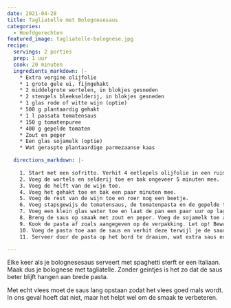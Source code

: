 ```yaml
---
date: 2021-04-28
title: Tagliatelle met Bolognesesaus
categories:
  - Hoofdgerechten
featured_image: tagliatelle-bolognese.jpg
recipe:
  servings: 2 porties
  prep: 1 uur
  cook: 20 minuten
  ingredients_markdown: |-
    * Extra vergine olijfolie
    * 1 grote gele ui, fijngehakt
    * 2 middelgrote wortelen, in blokjes gesneden
    * 2 stengels bleekselderij, in blokjes gesneden
    * 1 glas rode of witte wijn (optie)
    * 500 g plantaardig gehakt
    * 1 l passata tomatensaus
    * 150 g tomatenpuree
    * 400 g gepelde tomaten
    * Zout en peper
    * Een glas sojamelk (optie)
    * Wat geraspte plantaardige parmezaanse kaas

  directions_markdown: |-
    
    1. Start met een sofritto. Verhit 4 eetlepels olijfolie in een ruime pan en fruit de ui voor een paar minuten.
    2. Voeg de wortels en selderij toe en bak ongeveer 5 minuten mee.
    3. Voeg de helft van de wijn toe.
    4. Voeg het gehakt toe en bak een paar minuten mee.
    5. Voeg de rest van de wijn toe en roer nog een beetje.
    6. Voeg stapsgewijs de tomatensaus, de tomatenpasta en de gepelde tomaten toe.
    7. Voeg een klein glas water toe en laat de pan een paar uur op lage temperatuur zachtjes koken (Minstens een uur). Roer af en toe om te voorkomen dat de saus aanbrandt.
    8. Breng de saus op smaak met zout en peper. Voeg de sojamelk toe als je dat wilt.
    9. Kook de pasta af zoals aangegeven op de verpakking. Let op! Bewaar een kop van het kookvocht en voeg deze toe aan de saus. Deze zou inmiddels niet te waterig meer moeten zijn.
    10. Voeg de pasta toe aan de saus en verhit deze terwijl je de saud erdoorheen roert.
    11. Serveer door de pasta op het bord te draaien, wat extra saus eroverheen te leggen en bestrooi met de kaas.

---
```


Elke keer als je bolognesesaus serveert met spaghetti sterft er een Italiaan. Maak dus je bolognese met tagliatelle. Zonder geintjes is het zo dat de saus beter blijft hangen aan brede pasta.

Met echt vlees moet de saus lang opstaan zodat het vlees goed mals wordt. In ons geval hoeft dat niet, maar het helpt wel om de smaak te verbeteren.
